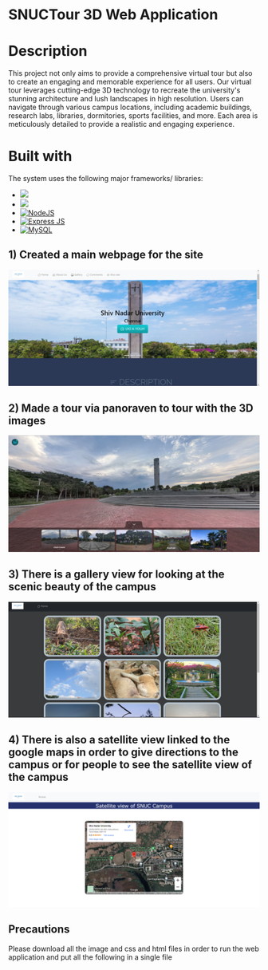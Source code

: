 # SNUCTour 3D Web Application

# Description
This project not only aims to provide a comprehensive virtual tour but also to create an engaging and memorable experience for all users. Our virtual tour leverages cutting-edge 3D technology to recreate the university's stunning architecture and lush landscapes in high resolution. Users can navigate through various campus locations, including academic buildings, research labs, libraries, dormitories, sports facilities, and more. Each area is meticulously detailed to provide a realistic and engaging experience.
# Built with
The system uses the following major frameworks/ libraries:
<ul dir="auto">
 <li>
  <a href="https://getbootstrap.com" rel="nofollow"><img src="https://img.shields.io/badge/Bootstrap-563D7C?style=for-the-badge&logo=bootstrap&logoColor=white"></a>
 </li>
 <li>
  <a href="[https://getbootstrap.com" rel="nofollow"><img src="https://img.shields.io/badge/CSS3-1572B6?style=for-the-badge&logo=css3&logoColor=white"></a>
 </li>
 
  <li>
   <a href="https://nodejs.org/en" rel="nofollow">
    <img src="https://img.shields.io/badge/Node%20js-339933?style=for-the-badge&logo=nodedotjs&logoColor=white" alt="NodeJS">
   </a>
  </li>
 <li>
  <a href="https://expressjs.com/" rel="nofollow">
   <img src="https://img.shields.io/badge/Express%20js-000000?style=for-the-badge&logo=express&logoColor=white" alt="Express JS">
  </a>
 </li>
 <li>
  <a href="https://www.mysql.com/" rel="nofollow">
   <img src="https://img.shields.io/badge/MySQL-005C84?style=for-the-badge&logo=mysql&logoColor=white" alt="MySQL">
  </a>
 </li>
 </ul>
 
## 1) Created a main webpage for the site
![](Project_img/mainsite.png)
## 2) Made a tour via panoraven to tour with the 3D images
![](Project_img/Toursite.png)
## 3) There is a gallery view for looking at the scenic beauty of the campus
![](Project_img/Gallery_site.png)
## 4) There is also a satellite view linked to the google maps in order to give directions to the campus or for people to see the satellite view of the campus
![](Project_img/S_viewsite.png)
## Precautions

Please download all the image and css and html files in order to run the web application and put all the following in a single file
